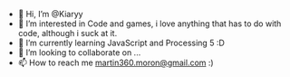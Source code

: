 - 👋 Hi, I’m @Kiaryy
- 👀 I’m interested in Code and games, i love anything that has to do with code, although i suck at it.
- 🌱 I’m currently learning JavaScript and Processing 5 :D
- 💞️ I’m looking to collaborate on ...
- 📫 How to reach me martin360.moron@gmail.com :)

<!---
Kiaryy/Kiaryy is a ✨ special ✨ repository because its `README.md` (this file) appears on your GitHub profile.
You can click the Preview link to take a look at your changes.
--->
